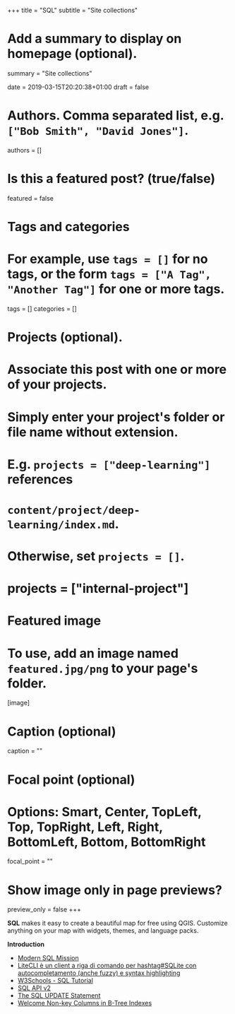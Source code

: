 +++
title = "SQL"
subtitle = "Site collections"

# Add a summary to display on homepage (optional).
summary = "Site collections"

date = 2019-03-15T20:20:38+01:00
draft = false

# Authors. Comma separated list, e.g. `["Bob Smith", "David Jones"]`.
authors = []

# Is this a featured post? (true/false)
featured = false

# Tags and categories
# For example, use `tags = []` for no tags, or the form `tags = ["A Tag", "Another Tag"]` for one or more tags.
tags = []
categories = []

# Projects (optional).
#   Associate this post with one or more of your projects.
#   Simply enter your project's folder or file name without extension.
#   E.g. `projects = ["deep-learning"]` references
#   `content/project/deep-learning/index.md`.
#   Otherwise, set `projects = []`.
# projects = ["internal-project"]

# Featured image
# To use, add an image named `featured.jpg/png` to your page's folder.
[image]
  # Caption (optional)
  caption = ""

  # Focal point (optional)
  # Options: Smart, Center, TopLeft, Top, TopRight, Left, Right, BottomLeft, Bottom, BottomRight
  focal_point = ""

  # Show image only in page previews?
  preview_only = false
+++

**SQL** makes it easy to create a beautiful map for free using QGIS. Customize anything on your map with widgets, themes, and language packs.


**Introduction**

- [Modern SQL Mission](https://blog.jooq.org/2015/10/20/jooq-tuesdays-markus-winand-is-on-a-modern-sql-mission/)
- [LiteCLI è un client a riga di comando per hashtag#SQLite con autocompletamento (anche fuzzy) e syntax highlighting](https://www.linkedin.com/feed/update/urn:li:activity:6487981964744749056)
- [W3Schools - SQL Tutorial](https://www.w3schools.com/sql/)
- [SQL API v2](https://carto.com/developers/sql-api/)
- [The SQL UPDATE Statement](https://www.w3schools.com/sql/sql_update.asp)
- [Welcome Non-key Columns in B-Tree Indexes](https://modern-sql.com/slides/PostgreSQL-BTree-INCLUDE-20190312.pdf)
